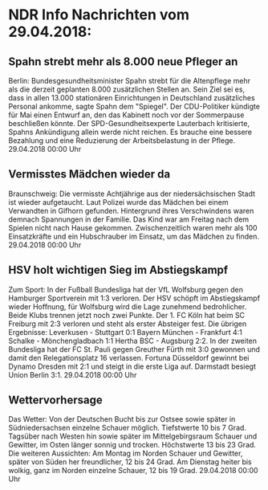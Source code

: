# NDR Info Nachrichten vom 29.04.2018:


## Spahn strebt mehr als 8.000 neue Pfleger an
Berlin: Bundesgesundheitsminister Spahn strebt für die Altenpflege mehr als die derzeit geplanten 8.000 zusätzlichen Stellen an. Sein Ziel sei es, dass in allen 13.000 stationären Einrichtungen in Deutschland zusätzliches Personal ankomme, sagte Spahn dem "Spiegel". Der CDU-Politiker kündigte für Mai einen Entwurf an, den das Kabinett noch vor der Sommerpause beschließen könnte. Der SPD-Gesundheitsexperte Lauterbach kritisierte, Spahns Ankündigung allein werde nicht reichen. Es brauche eine bessere Bezahlung und eine Reduzierung der Arbeitsbelastung in der Pflege. 29.04.2018 00:00 Uhr 

## Vermisstes Mädchen wieder da
Braunschweig:	Die vermisste Achtjährige aus der niedersächsischen Stadt ist wieder aufgetaucht. Laut Polizei wurde das Mädchen bei einem Verwandten in Gifhorn gefunden. Hintergrund ihres Verschwindens waren demnach Spannungen in der Familie. Das Kind war am Freitag nach dem Spielen nicht nach Hause gekommen. Zwischenzeitlich waren mehr als 100 Einsatzkräfte und ein Hubschrauber im Einsatz, um das Mädchen zu finden. 29.04.2018 00:00 Uhr 

## HSV holt wichtigen Sieg im Abstiegskampf
Zum Sport: In der Fußball Bundesliga hat der VfL Wolfsburg gegen den Hamburger Sportverein mit 1:3 verloren. Der HSV schöpft im Abstiegskampf wieder Hoffnung, für Wolfsburg wird die Lage zunehmend bedrohlicher. Beide Klubs trennen jetzt noch zwei Punkte. Der 1. FC Köln hat beim SC Freiburg mit 2:3 verloren und steht als erster Absteiger fest. Die übrigen Ergebnisse:
Leverkusen - Stuttgart 0:1
Bayern München - Frankfurt  4:1
Schalke - Mönchengladbach  1:1 Hertha BSC - Augsburg  2:2. In der zweiten Bundesliga hat der FC St. Pauli gegen Greuther Fürth mit 3:0 gewonnen und damit den Relegationsplatz 16 verlassen. Fortuna Düsseldorf gewinnt bei Dynamo Dresden mit 2:1 und steigt in die erste Liga auf. Darmstadt besiegt Union Berlin 3:1. 29.04.2018 00:00 Uhr 

## Wettervorhersage
Das Wetter: Von der Deutschen Bucht bis zur Ostsee sowie später in Südniedersachsen einzelne Schauer möglich. Tiefstwerte 10 bis 7 Grad. Tagsüber nach Westen hin sowie später im Mittelgebirgsraum Schauer und Gewitter, im Osten länger sonnig und trocken. Höchstwerte 13 bis 23 Grad. Die weiteren Aussichten: Am Montag im Norden Schauer und Gewitter, später von Süden her freundlicher, 12 bis 24 Grad. Am Dienstag heiter bis wolkig, ganz im Norden einzelne Schauer, 12 bis 19 Grad. 29.04.2018 00:00 Uhr 

